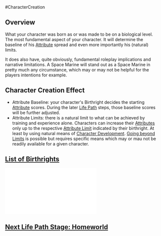#CharacterCreation 
## Overview
What your character was born as or was made to be on a biological level. 
The most fundamental aspect of your character.
It will determine the baseline of his [Attribute](</LifePath/Attribute.md>) spread and even more importantly his (natural) limits.

It does also have, quite obviously, fundamental roleplay implications and narrative limitations.  A Space Marine will stand out as a Space Marine in pretty much any circumstance, which may or may not be helpful for the players intentions for example.

## Character Creation Effect
* Attribute Baseline: your character's Birthright decides the starting [Attribute](</LifePath/Attribute.md>) scores. During the later [Life Path](</LifePath/Life Path.md>) steps, those baseline scores will be further adjusted.
* Attribute Limits: there is a natural limit to what can be achieved by training and experience alone. Characters can increase their [Attributes](</CoreSystem/Attribute.md>) only up to the respective [Attribute Limit](</CoreSystem/Attribute Limit.md>) indicated by their birthright. At least by using natural means of [Character Development](</LevelUp/Character Development.md>). [Going beyond Limits](</LevelUp/Going beyond Limits.md>) is possible but requires specific means which may or mau not be readily available for a given character.

## [List of Birthrights](</LifePath/Birthright/List%20of%20Birthrights.md>)
![](</LifePath/Birthright/List%20of%20Birthrights.md>)

## [Next Life Path Stage: Homeworld](</LifePath/Homeworld/Homeworld.md>)